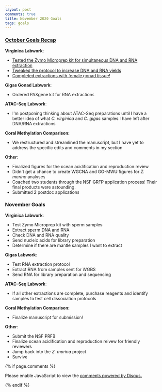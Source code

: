 ```yaml
---
layout: post
comments: true
title: November 2020 Goals
tags: goals
---
```



### **[October Goals Recap](https://yaaminiv.github.io/October-2020-Goals/)**

**Virginica Labwork**:

- [Tested the Zymo Microprep kit for simultaneous DNA and RNA extraction](https://yaaminiv.github.io/Virginica-Gonad-DNA-Extractions-Part2/)
- [Tweaked the protocol to increase DNA and RNA yields](https://yaaminiv.github.io/Virginica-Gonad-DNA-Extractions-Part3/)
- [Completed extractions with female gonad tissue!](https://yaaminiv.github.io/Virginica-Gonad-DNA-Extractions-Part5/)

**Gigas Gonad Labwork**:

- Ordered PAXgene kit for RNA extractions

**ATAC-Seq Labwork**:

- I'm postponing thinking about ATAC-Seq preparations until I have a better idea of what *C. virginica* and *C. gigas* samples I have left after DNA/RNA extractions

**Coral Methylation Comparison**:

- We restructured and streamlined the manuscript, but I have yet to address the specific edits and comments in my section

**Other**:

- Finalized figures for the ocean acidification and reproduction review
- Didn't get a chance to create WGCNA and GO-MWU figures for *Z. marina* analyses
- Coached two students through the NSF GRFP application process! Their final products were astounding.
- Submitted 2 postdoc applications

### November Goals

**Virginica Labwork**:

- Test Zymo Microprep kit with sperm samples
- Extract sperm DNA and RNA
- Check DNA and RNA quality
- Send nucleic acids for library preparation
- Determine if there are mantle samples I want to extract

**Gigas Labwork**:

- Test RNA extraction protocol
- Extract RNA from samples sent for WGBS
- Send RNA for library preparation and sequencing

**ATAC-Seq Labwork**:

- If all other extractions are complete, purchase reagents and identify samples to test cell dissociation protocols

**Coral Methylation Comparison**:

- Finalize manuscript for submission!

**Other**:

- Submit the NSF PRFB
- Finalize ocean acidification and reproduction reivew for friendly reviewers
- Jump back into the *Z. marina* project
- Survive

{% if page.comments %}

<div id="disqus_thread"></div>
<script>

/**
*  RECOMMENDED CONFIGURATION VARIABLES: EDIT AND UNCOMMENT THE SECTION BELOW TO INSERT DYNAMIC VALUES FROM YOUR PLATFORM OR CMS.
*  LEARN WHY DEFINING THESE VARIABLES IS IMPORTANT: https://disqus.com/admin/universalcode/#configuration-variables*/
/*
var disqus_config = function () {
this.page.url = PAGE_URL;  // Replace PAGE_URL with your page's canonical URL variable
this.page.identifier = PAGE_IDENTIFIER; // Replace PAGE_IDENTIFIER with your page's unique identifier variable
};
*/
(function() { // DON'T EDIT BELOW THIS LINE
var d = document, s = d.createElement('script');
s.src = 'https://the-responsible-grad-student.disqus.com/embed.js';
s.setAttribute('data-timestamp', +new Date());
(d.head || d.body).appendChild(s);
})();
</script>
<noscript>Please enable JavaScript to view the <a href="https://disqus.com/?ref_noscript">comments powered by Disqus.</a></noscript>

{% endif %}

<script id="dsq-count-scr" src="//the-responsible-grad-student.disqus.com/count.js" async></script>
